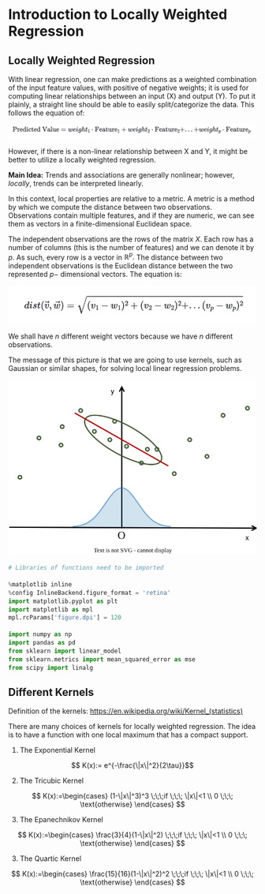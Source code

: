 # Introduction to Locally Weighted Regression


## Locally Weighted Regression

With linear regression, one can make predictions as a weighted combination of the input feature values, with positive of negative weights; it is used for computing linear relationships between an input (X) and output (Y). To put it plainly, a straight line should be able to easily split/categorize the data. This follows the equation of:

<img src="LRequation.png" class="LR" alt=""> 


However, if there is a non-linear relationship between X and Y, it might be better to utilize a locally weighted regression. 






**Main Idea:** Trends and associations are generally nonlinear; however, *locally*, trends can be interpreted linearly.

In this context, local properties are relative to a metric. A metric is a method by which we compute the distance between two observations. Observations contain multiple features, and if they are numeric, we can see them as vectors in a finite-dimensional Euclidean space.

The independent observations are the rows of the matrix $X$. Each row has a number of columns (this is the number of features) and we can denote it by $p.$ As such, every row is a vector in $\mathbb{R}^p.$ The distance between two independent observations is the Euclidean distance between the two represented $p-$ dimensional vectors. The equation is:

<img src="LWRequation.png" class="LWR" alt="">


We shall have $n$ different weight vectors because we have $n$ different observations.

The message of this picture is that we are going to use kernels, such as Gaussian or similar shapes, for solving local linear regression problems.

![image](https://github.com/nitugmohan/DATA-441-Project1/blob/main/Loess_1.drawio.svg)


```python
# Libraries of functions need to be imported

%matplotlib inline
%config InlineBackend.figure_format = 'retina'
import matplotlib.pyplot as plt
import matplotlib as mpl
mpl.rcParams['figure.dpi'] = 120

import numpy as np
import pandas as pd
from sklearn import linear_model
from sklearn.metrics import mean_squared_error as mse
from scipy import linalg
```


## Different Kernels

Definition of the kernels: https://en.wikipedia.org/wiki/Kernel_(statistics)

There are many choices of kernels for locally weighted regression. The idea is to have a function with one local maximum that has a compact support.

1.   The Exponential Kernel

$$ K(x):= e^{-\frac{\|x\|^2}{2\tau}}$$


2.   The Tricubic Kernel

$$ K(x):=\begin{cases}
(1-\|x\|^3)^3 \;\;\;if \;\;\; \|x\|<1 \\
0 \;\;\; \text{otherwise}
\end{cases}
$$

3.   The Epanechnikov Kernel

$$ K(x):=\begin{cases}
\frac{3}{4}(1-\|x\|^2) \;\;\;if \;\;\; \|x\|<1 \\
0 \;\;\; \text{otherwise}
\end{cases}
$$

3.   The Quartic Kernel

$$ K(x):=\begin{cases}
\frac{15}{16}(1-\|x\|^2)^2 \;\;\;if \;\;\; \|x\|<1 \\
0 \;\;\; \text{otherwise}
\end{cases}
$$

